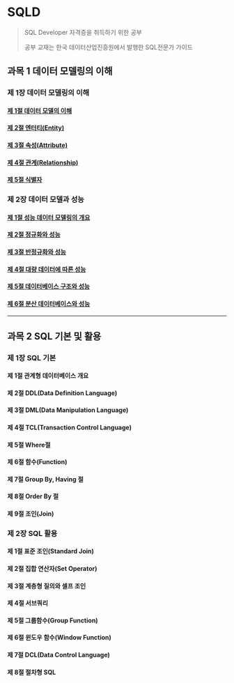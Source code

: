 # SQLD

> SQL Developer 자격증을 취득하기 위한 공부
>
> 공부 교재는 한국 데이터산업진흥원에서 발행한 SQL전문가 가이드

## 과목 1 데이터 모델링의 이해

### 제 1장 데이터 모델링의 이해

#### [제 1절 데이터 모델의 이해](Section_1_1_1.md)

#### [제 2절 엔터티(Entity)](Section_1_1_2.md)

#### [제 3절 속성(Attribute)](Section_1_1_3.md)

#### [제 4절 관계(Relationship)](Section_1_1_4.md)

#### [제 5절 식별자](Section_1_1_5.md)

### 제 2장 데이터 모델과 성능

#### [제 1절 성능 데이터 모델링의 개요](Section_1_2_1.md)

#### [제 2절 정규화와 성능](Section_1_2_2.md)

#### [제 3절 반정규화와 성능](Section_1_2_3.md)

#### [제 4절 대량 데이터에 따른 성능](Section_1_2_4.md)

#### [제 5절 데이터베이스 구조와 성능](Section_1_2_5.md)

#### [제 6절 분산 데이터베이스와 성능](Section_1_2_6.md)

------

## 과목 2 SQL 기본 및 활용

### 제 1장 SQL 기본

#### 제 1절 관계형 데이터베이스 개요

#### 제 2절 DDL(Data Definition Language)

#### 제 3절 DML(Data Manipulation Language)

#### 제 4절 TCL(Transaction Control Language)

#### 제 5절 Where절

#### 제 6절 함수(Function)

#### 제 7절 Group By, Having 절

#### 제 8절 Order By 절

#### 제 9절 조인(Join)

### 제 2장 SQL 활용

#### 제 1절 표준 조인(Standard Join)

#### 제 2절 집합 연산자(Set Operator)

#### 제 3절 계층형 질의와 셀프 조인

#### 제 4절 서브쿼리

#### 제 5절 그룹함수(Group Function)

#### 제 6절 윈도우 함수(Window Function)

#### 제 7절 DCL(Data Control Language)

#### 제 8절 절차형 SQL